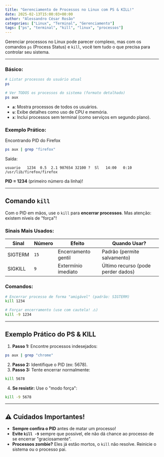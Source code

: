 ```yaml
---
title: "Gerenciamento de Processos no Linux com PS & KILL!"
date: 2025-02-13T15:00:03+00:00
author: "Alessandro César Rosão"
categories: ["Linux", "Terminal", "Gerenciamento"]
tags: ["ps", "terminal", "kill", "linux", "processos"]
---
```


Gerenciar processos no Linux pode parecer complexo, mas com os comandos `ps` (Process Status) e `kill`, você tem tudo o que precisa para controlar seu sistema.

---

### Básico:
```bash
# Listar processos do usuário atual
ps

# Ver TODOS os processos do sistema (formato detalhado)
ps aux
```
- **`a`**: Mostra processos de todos os usuários.
- **`u`**: Exibe detalhes como uso de CPU e memória.
- **`x`**: Inclui processos sem terminal (como serviços em segundo plano).

### Exemplo Prático:
Encontrando PID do Firefox
```bash
ps aux | grep "firefox"
```
Saída:
```
usuario   1234  0.5  2.1 987654 32100 ?  Sl   14:00   0:10 /usr/lib/firefox/firefox
```
**PID = 1234** (primeiro número da linha)!

---

## Comando `kill`

Com o PID em mãos, use o `kill` para **encerrar processos**. Mas atenção: existem níveis de "força"!

### Sinais Mais Usados:
| Sinal  | Número | Efeito               | Quando Usar?                |
|--------|--------|----------------------|-----------------------------|
| SIGTERM| `15`   | Encerramento gentil  | Padrão (permite salvamento) |
| SIGKILL| `9`    | Extermínio imediato  | Último recurso (pode perder dados) |

### Comandos:
```bash
# Encerrar processo de forma "amigável" (padrão: SIGTERM)
kill 1234

# Forçar encerramento (use com cautela! ⚠️)
kill -9 1234
```

---

## Exemplo Prático do PS &  KILL

1. **Passo 1:** Encontre processos indesejados:
```bash
ps aux | grep "chrome"
```
2. **Passo 2:** Identifique o PID (ex: 5678).
3. **Passo 3:** Tente encerrar normalmente:
```bash
kill 5678
```
4. **Se resistir:** Use o "modo força":
```bash
kill -9 5678
```

---

## ⚠️ **Cuidados Importantes!**
- **Sempre confira o PID** antes de matar um processo!
- **Evite `kill -9`** sempre que possível, ele não dá chance ao processo de se encerrar "graciosamente".
- **Processos zombie?** Eles já estão mortos, o `kill` não resolve. Reinicie o sistema ou o processo pai.
